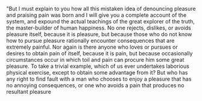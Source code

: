 "But I must explain to you how all this mistaken idea of denouncing pleasure and praising pain
was born and I will give you a complete account of the system, and expound the actual teachings
of the great explorer of the truth, the master-builder of human happiness. No one rejects, dislikes,
or avoids pleasure itself, because it is pleasure, but because those who do not know how to pursue 
pleasure rationally encounter consequences that are extremely painful. Nor again is there anyone 
who loves or pursues or desires to obtain pain of itself, because it is pain, but because occasionally
circumstances occur in which toil and pain can procure him some great pleasure. To take a trivial
example, which of us ever undertakes laborious physical exercise, except to obtain some advantage 
from it? But who has any right to find fault with a man who chooses to enjoy a pleasure that has 
no annoying consequences, or one who avoids a pain that produces no resultant pleasure              
                                
    